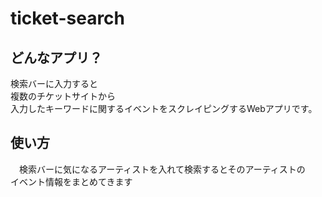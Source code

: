 # ticket-search

## どんなアプリ？
 検索バーに入力すると  
 複数のチケットサイトから  
 入力したキーワードに関するイベントをスクレイピングするWebアプリです。  
 
## 使い方
　検索バーに気になるアーティストを入れて検索するとそのアーティストの  
  イベント情報をまとめてきます  
